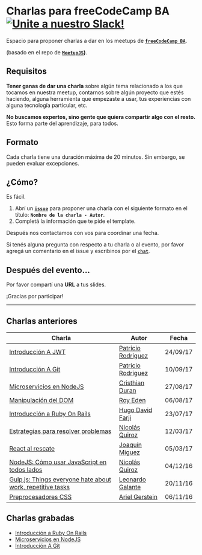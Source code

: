 # Charlas para freeCodeCamp BA [![Unite a nuestro Slack!](https://freecodecampba.herokuapp.com/badge.svg)](http://freecodecampba.org/chat)

Espacio para proponer charlas a dar en los meetups de **[`freeCodeCamp BA`](https://www.freecodecampba.org)**.

(basado en el repo de **[`MeetupJS`](https://github.com/meetupjs-ar/charlas/))**.


## Requisitos

**Tener ganas de dar una charla** sobre algún tema relacionado a los que tocamos en nuestra meetup, contarnos sobre algún proyecto que estés haciendo, alguna herramienta que empezaste a usar, tus experiencias con alguna tecnología particular, etc.

**No buscamos expertos, sino gente que quiera compartir algo con el resto.** Esto forma parte del aprendizaje, para todos.

## Formato

Cada charla tiene una duración máxima de 20 minutos. Sin embargo, se pueden evaluar excepciones.

## ¿Cómo?

Es fácil. 

1. Abrí un **[`issue`](https://github.com/FreeCodeCampBA/charlas/issues)** para proponer una charla con el siguiente formato en el título: 
**`Nombre de la charla - Autor`**.
2. Completá la información que te pide el template.

Después nos contactamos con vos para coordinar una fecha.

Si tenés alguna pregunta con respecto a tu charla o al evento, por favor agregá un comentario en el issue y escribinos por el **[`chat`](https://freecodecampba.org/chat)**.

## Después del evento...

Por favor compartí una **URL** a tus slides. 

¡Gracias por participar!

---

## Charlas anteriores

| Charla        | Autor         | Fecha         |
| ------------- | ------------- | ------------- |
| [Introducción A JWT](https://goo.gl/3aWahi) | [Patricio Rodriguez](https://twitter.com/hdf1986) | 24/09/17 |
| [Introducción A Git](https://goo.gl/d31sDM) | [Patricio Rodriguez](https://twitter.com/patao_) | 10/09/17 |
| [Microservicios en NodeJS](https://goo.gl/6JgJnT) | [Cristhian Duran](https://www.twitter.com/durancristhian) | 27/08/17 |
| [Manipulación del DOM](https://goo.gl/qybPK8) | [Roy Eden](https://twitter.com/royede) | 06/08/17 |
| [Introducción a Ruby On Rails](https://goo.gl/tV1p1i) | [Hugo David Farji](https://twitter.com/hdf1986) | 23/07/17 |
| [Estrategias para resolver problemas](https://goo.gl/CKedSY) | [Nicolás Quiroz](https://twitter.com/_nhsz) | 12/03/17 |
| [React al rescate](https://goo.gl/kZiBUf) | [Joaquín Miguez](https://twitter.com/joaqtor) | 05/03/17 |
| [NodeJS: Cómo usar JavaScript en todos lados](https://goo.gl/oKugww) | [Nicolás Quiroz](https://twitter.com/_nhsz) | 04/12/16 |
| [Gulp.js: Things everyone hate about work, repetitive tasks](https://goo.gl/38mJub) | [Leonardo Galante](https://twitter.com/lndgalante) | 20/11/16 |
| [Preprocesadores CSS](https://goo.gl/3NaQMx) | [Ariel Gerstein](https://twitter.com/arielger_) | 06/11/16 |

## Charlas grabadas

- [Introducción a Ruby On Rails](https://www.youtube.com/watch?v=kDhoTB_fjzo)
- [Microservicios en NodeJS](https://www.youtube.com/watch?v=cdYatPKNYJA)
- [Introducción A Git](https://www.youtube.com/watch?v=4fbzjJH5LIQ)
